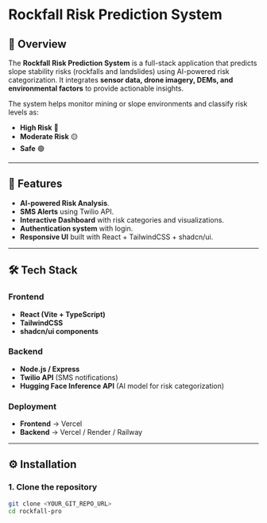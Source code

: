 # Rockfall Risk Prediction System

## 📌 Overview
The **Rockfall Risk Prediction System** is a full-stack application that predicts slope stability risks (rockfalls and landslides) using AI-powered risk categorization. It integrates **sensor data, drone imagery, DEMs, and environmental factors** to provide actionable insights.

The system helps monitor mining or slope environments and classify risk levels as:
- **High Risk** 🔴  
- **Moderate Risk** 🟡  
- **Safe** 🟢  

---

## 🚀 Features
- **AI-powered Risk Analysis**.  
- **SMS Alerts** using Twilio API.  
- **Interactive Dashboard** with risk categories and visualizations.  
- **Authentication system** with login.  
- **Responsive UI** built with React + TailwindCSS + shadcn/ui.  

---

## 🛠️ Tech Stack
### Frontend
- **React (Vite + TypeScript)**
- **TailwindCSS**
- **shadcn/ui components**

### Backend
- **Node.js / Express**
- **Twilio API** (SMS notifications)
- **Hugging Face Inference API** (AI model for risk categorization)

### Deployment
- **Frontend** → Vercel  
- **Backend** → Vercel / Render / Railway  

---

## ⚙️ Installation

### 1. Clone the repository
```sh
git clone <YOUR_GIT_REPO_URL>
cd rockfall-pro

